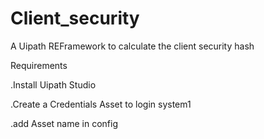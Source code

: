 # Client_security


A Uipath REFramework to calculate the client security hash

Requirements

.Install Uipath Studio

.Create a Credentials Asset to login system1

.add Asset name in config
